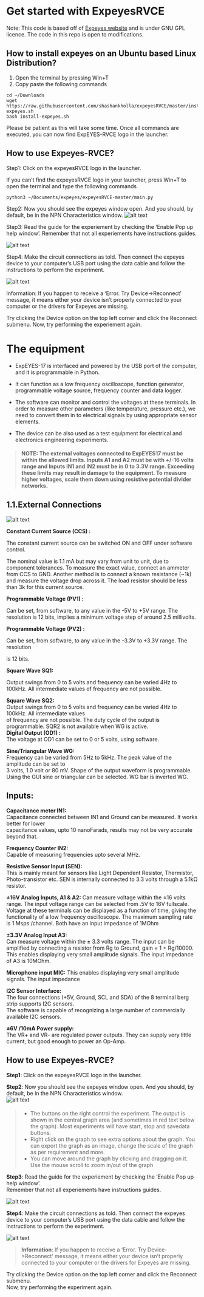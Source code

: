 # Get started with ExpeyesRVCE
Note: This code is based off of [Expeyes website](http://expeyes.in) and is under GNU GPL licence. The code in this repo is open to modifications.

## How to install expeyes on an Ubuntu based Linux Distribution?

1. Open the terminal by pressing Win+T
2. Copy paste the following commands
```
cd ~/Downloads
wget https://raw.githubusercontent.com/shashankholla/expeyesRVCE/master/install-expeyes.sh
bash install-expeyes.sh
```






Please be patient as this will take some time. Once all commands are executed, you can now find ExpEYES-RVCE logo in the launcher.


## How to use Expeyes-RVCE?

Step1: Click on the expeyesRVCE logo in the launcher.

If you can’t find the expeyesRVCE logo in your launcher, press Win+T to open the terminal and type the following commands
```
python3 ~/Documents/expeyes/expeyesRVCE-master/main.py
```

Step2: Now you should see the expeyes window open. And you should, by default, be in the NPN Characteristics window.
![alt text](https://raw.githubusercontent.com/shashankholla/expeyesRVCE/master/githubReadmeImages/1.jpg)

Step3: Read the guide for the experiement by checking the ‘Enable Pop up help window’.
Remember that not all experiements have instructions guides. 


![alt text](https://raw.githubusercontent.com/shashankholla/expeyesRVCE/master/githubReadmeImages/2.jpg)

Step4: Make the circuit connections as told. Then connect the expeyes device to your computer’s USB port using the data cable and follow the instructions to perform the experiment.

![alt text](https://raw.githubusercontent.com/shashankholla/expeyesRVCE/master/githubReadmeImages/3.jpg)


Information: If you happen to receive a ‘Error. Try Device->Reconnect’ message, it means either your device isn’t properly connected to your computer or the drivers for Expeyes are missing.



Try clicking the Device option on the top left corner and click the Reconnect submenu.
Now, try performing the experiement again.
# **The equipment**

-   ExpEYES-17 is interfaced and powered by the USB port of the computer, and it is programmable in Python.
    
-   It can function as a low frequency oscilloscope, function generator, programmable voltage source, frequency counter and data logger.
    
-   The software can monitor and control the voltages at these terminals. In order to measure other parameters (like temperature, pressure etc.), we need to convert them in to electrical signals by using appropriate sensor elements.
    
-   The device can be also used as a test equipment for electrical and electronics engineering experiments.
    

> #### NOTE: The external voltages connected to ExpEYES17 must be within the allowed limits. Inputs A1 and A2 must be with +/-16 volts range and Inputs IN1 and IN2 must be in 0 to 3.3V range. Exceeding these limits may result in damage to the equipment. To measure higher voltages, scale them down using resistive potential divider networks.

## 1.1.External Connections

![alt text](html/images/equipment.png)

**Constant Current Source (CCS) :**

The constant current source can be switched ON and OFF under software control.

The nominal value is 1.1 mA but may vary from unit to unit, due to component tolerances. To measure the exact value, connect an ammeter from CCS to GND. Another method is to connect a known resistance (~1k) and measure the voltage drop across it. The load resistor should be less than 3k for this current source.

**Programmable Voltage (PV1) :**

Can be set, from software, to any value in the -5V to +5V range. The resolution is 12 bits, implies a minimum voltage step of around 2.5 millivolts.

**Programmable Voltage (PV2) :**

Can be set, from software, to any value in the -3.3V to +3.3V range. The resolution

is 12 bits.

**Square Wave SQ1:**

Output swings from 0 to 5 volts and frequency can be varied 4Hz to 100kHz. All intermediate values of frequency are not possible.

**Square Wave SQ2:**  
Output swings from 0 to 5 volts and frequency can be varied 4Hz to 100kHz. All intermediate values  
of frequency are not possible. The duty cycle of the output is programmable. SQR2 is not available when WG is active.  
**Digital Output (OD1) :**  
The voltage at OD1 can be set to 0 or 5 volts, using software.

**Sine/Triangular Wave WG:**  
Frequency can be varied from 5Hz to 5kHz. The peak value of the amplitude can be set to  
3 volts, 1.0 volt or 80 mV. Shape of the output waveform is programmable. Using the GUI sine or triangular can be selected. WG bar is inverted WG.

## **Inputs:**

**Capacitance meter IN1:**  
Capacitance connected between IN1 and Ground can be measured. It works better for lower  
capacitance values, upto 10 nanoFarads, results may not be very accurate beyond that.

**Frequency Counter IN2:**  
Capable of measuring frequencies upto several MHz.

**Resistive Sensor Input (SEN):**  
This is mainly meant for sensors like Light Dependent Resistor, Thermistor, Photo-transistor etc. SEN is internally connected to 3.3 volts through a 5.1kΩ resistor.

**±16V Analog Inputs, A1 & A2:** Can measure voltage within the ±16 volts range. The input voltage range can be selected from .5V to 16V fullscale. Voltage at these terminals can be displayed as a function of time, giving the functionality of a low frequency oscilloscope. The maximum sampling rate is 1 Msps /channel. Both have an input impedance of 1MOhm

**±3.3V Analog Input A3:**  
Can measure voltage within the ± 3.3 volts range. The input can be amplified by connecting a resistor from Rg to Ground, gain = 1 + Rg/10000. This enables displaying very small amplitude signals. The input impedance of A3 is 10MOhm.

**Microphone input MIC:** This enables displaying very small amplitude signals. The input impedance

**I2C Sensor Interface:**  
The four connections (+5V, Ground, SCL and SDA) of the 8 terminal berg strip supports I2C sensors.  
The software is capable of recognizing a large number of commercially available I2C sensors.

**±6V /10mA Power supply:**  
The VR+ and VR- are regulated power outputs. They can supply very little current, but good enough to power an Op-Amp.

## How to use Expeyes-RVCE?

**Step1**: Click on the expeyesRVCE logo in the launcher.

**Step2**: Now you should see the expeyes window open. And you should, by default, be in the NPN Characteristics window.  
![alt text](html/images/1.jpg)

> #### 
> 
> -   The buttons on the right control the experiment. The output is shown in the central graph area (and sometimes in red text below the graph). Most experiments will have start, stop and savedata buttons.
> -   Right click on the graph to see extra options about the graph. You can export the graph as an image, change the scale of the graph as per requirement and more.
> -   You can move around the graph by clicking and dragging on it. Use the mouse scroll to zoom in/out of the graph

**Step3**: Read the guide for the experiement by checking the ‘Enable Pop up help window’.  
Remember that not all experiements have instructions guides.

![alt text](html/images/2.jpg)

**Step4**: Make the circuit connections as told. Then connect the expeyes device to your computer’s USB port using the data cable and follow the instructions to perform the experiment.

![alt text](html/images/3.jpg)

> **Information**: If you happen to receive a ‘Error. Try Device->Reconnect’ message, it means either your device isn’t properly connected to your computer or the drivers for Expeyes are missing.

Try clicking the Device option on the top left corner and click the Reconnect submenu.  
Now, try performing the experiment again.
